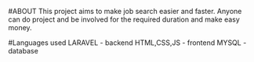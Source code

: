 #ABOUT
This project aims to make job search easier and faster. Anyone can do project and be involved for the required duration and make easy money.

#Languages used
LARAVEL - backend
HTML,CSS,JS - frontend
MYSQL - database
